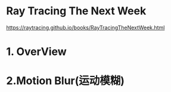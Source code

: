 # Ray Tracing The Next Week
https://raytracing.github.io/books/RayTracingTheNextWeek.html


# 1. OverView


# 2.Motion Blur(运动模糊)

